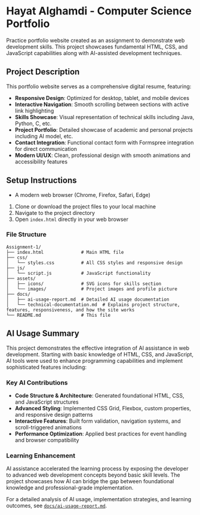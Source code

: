 # Hayat Alghamdi - Computer Science Portfolio

Practice portfolio website created as an assignment to demonstrate web development skills. This project showcases fundamental HTML, CSS, and JavaScript capabilities along with AI-assisted development techniques.

## Project Description

This portfolio website serves as a comprehensive digital resume, featuring:

- **Responsive Design**: Optimized for desktop, tablet, and mobile devices
- **Interactive Navigation**: Smooth scrolling between sections with active link highlighting
- **Skills Showcase**: Visual representation of technical skills including Java, Python, C, etc.
- **Project Portfolio**: Detailed showcase of academic and personal projects including AI model, etc.
- **Contact Integration**: Functional contact form with Formspree integration for direct communication
- **Modern UI/UX**: Clean, professional design with smooth animations and accessibility features

## Setup Instructions
- A modern web browser (Chrome, Firefox, Safari, Edge)

1. Clone or download the project files to your local machine
2. Navigate to the project directory
3. Open `index.html` directly in your web browser

### File Structure
```
Assignment-1/
├── index.html              # Main HTML file
├── css/
│   └── styles.css          # All CSS styles and responsive design
├── js/
│   └── script.js           # JavaScript functionality
├── assets/
│   ├── icons/              # SVG icons for skills section
│   └── images/             # Project images and profile picture
├── docs/
│   ├── ai-usage-report.md  # Detailed AI usage documentation
│   └── technical-documentation.md  # Explains project structure, features, responsiveness, and how the site works
└── README.md               # This file
```

## AI Usage Summary

This project demonstrates the effective integration of AI assistance in web development. Starting with basic knowledge of HTML, CSS, and JavaScript, AI tools were used to enhance programming capabilities and implement sophisticated features including:

### Key AI Contributions
- **Code Structure & Architecture**: Generated foundational HTML, CSS, and JavaScript structures
- **Advanced Styling**: Implemented CSS Grid, Flexbox, custom properties, and responsive design patterns
- **Interactive Features**: Built form validation, navigation systems, and scroll-triggered animations
- **Performance Optimization**: Applied best practices for event handling and browser compatibility

### Learning Enhancement
AI assistance accelerated the learning process by exposing the developer to advanced web development concepts beyond basic skill levels. The project showcases how AI can bridge the gap between foundational knowledge and professional-grade implementation.

For a detailed analysis of AI usage, implementation strategies, and learning outcomes, see [`docs/ai-usage-report.md`](docs/ai-usage-report.md).
